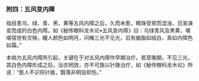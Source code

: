 ### 附四：五风变内障

指目患乌、绿、青、黑、黄等五风内障之后，久而未愈，睛珠受邪而混浊，日渐演变而成的白色内障。如《秘传眼科龙木论•五风变内障》曰：乌绿青风及黑黄，堪嗟宿世有灾殃，瞳人颜色如明月，问睹三光不见光，后有脑脂如结白，真如内障色如霜。”

本病为五风内障所引起，关键在于对五风内障作早期治疗。若至晚期，不见三光，其白色内障形成之后，治亦罔效，亦不可施以针拨治疗，如《秘传眼科龙木论》所说：“医人不识将针拨，翳落非明目却伤。”